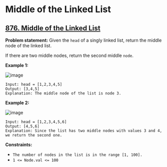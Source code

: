 # Middle of the Linked List

## [876. Middle of the Linked List](https://leetcode.com/problems/middle-of-the-linked-list/)

**Problem statement:**
Given the `head` of a singly linked list, return the middle node of the linked list.

If there are two middle nodes, return the second middle `node`.

**Example 1:**

![image](https://user-images.githubusercontent.com/20440403/177191990-f244d5b0-c1da-41fc-b7b5-dc077c86bf70.png)

```
Input: head = [1,2,3,4,5]
Output: [3,4,5]
Explanation: The middle node of the list is node 3.
```

**Example 2:**

![image](https://user-images.githubusercontent.com/20440403/177210386-04a22f49-bdda-4034-997d-b67c3cbf9d23.png)

```
Input: head = [1,2,3,4,5,6]
Output: [4,5,6]
Explanation: Since the list has two middle nodes with values 3 and 4, we return the second one.
```

**Constraints:**

* `The number of nodes in the list is in the range [1, 100].`
* `1 <= Node.val <= 100`
